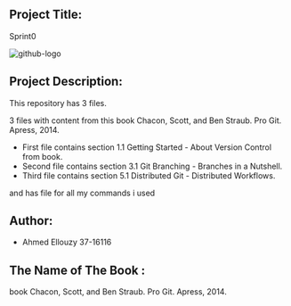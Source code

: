 ## Project Title:
 Sprint0
 
  ![github-logo](https://user-images.githubusercontent.com/36151401/36306753-d722ca54-1321-11e8-873b-0718399fe014.png)


## Project Description:

This repository has 3 files.

3 files with content from this book Chacon, Scott, and
Ben Straub. Pro Git. Apress, 2014.
- First file contains section 1.1 Getting Started - About Version Control from
book.
- Second file contains section 3.1 Git Branching - Branches in a Nutshell.
- Third file contains section 5.1 Distributed Git - Distributed Workflows.


and has file for all my commands i used

## Author:

- Ahmed Ellouzy 37-16116


## The Name of The Book :
 book Chacon, Scott, and Ben Straub. Pro Git. Apress, 2014.



